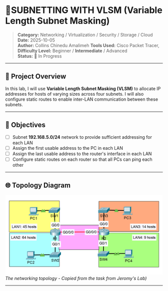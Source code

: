 # 🧪SUBNETTING WITH VLSM (Variable Length Subnet Masking)

> **Category:** Networking / Virtualization / Security / Storage / Cloud  
> **Date:** 2025-10-05  
> **Author:** Collins Chinedu Amalimeh
> **Tools Used:** Cisco Packet Tracer,
> **Difficulty Level:** Beginner / **Intermediate** / Advanced  
> **Status:** 🧭 In Progress
<!-- ✅ Completed /  -->
---

## 📝 **Project Overview**
In this lab, I will use **Variable Length Subnet Masking (VLSM)** to allocate IP addresses for hosts of varying sizes across four subnets. I will also configure static routes to enable inter-LAN communication between these subnets.

---

## 🎯 **Objectives**
- [ ] Subnet **192.168.5.0/24** network to provide sufficient addressing for each LAN  
- [ ] Assign the first usable address to the PC in each LAN  
- [ ] Assign the last usable address to the router's interface in each LAN
- [ ] Configure static routes on each router so that all PCs can ping each other 

---

## 🌐 **Topology Diagram**
![Network Topology](./images/img1.png)  
*The networking topology - Copied from the task from Jeromy's Lab)*

---
